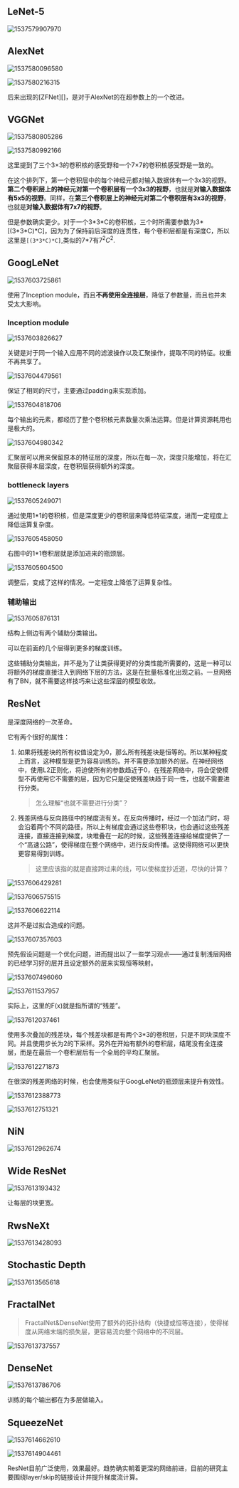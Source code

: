 ## LeNet-5

![1537579907970](assets/1537579907970.png)

## AlexNet

![1537580096580](assets/1537580096580.png)

![1537580216315](assets/1537580216315.png)

后来出现的[ZFNet][]，是对于AlexNet的在超参数上的一个改进。

## VGGNet

![1537580805286](assets/1537580805286.png)

![1537580992166](assets/1537580992166.png)

这里提到了三个3×3的卷积核的感受野和一个7×7的卷积核感受野是一致的。

在这个排列下，第一个卷积层中的每个神经元都对输入数据体有一个3x3的视野。**第二个卷积层上的神经元对第一个卷积层有一个3x3的视野**，也就是**对输入数据体有5x5的视野**。同样，在**第三个卷积层上的神经元对第二个卷积层有3x3的视野**，也就是**对输入数据体有7x7的视野**。

但是参数确实更少。对于一个3\*3\*C的卷积核，三个时所需要参数为3\*[(3\*3\*C)\*C]，因为为了保持前后深度的连贯性，每个卷积层都是有深度C，所以这里是`[(3*3*C)*C]`,类似的7\*7有$7^2C^2$.

## GoogLeNet

![1537603725861](assets/1537603725861.png)

使用了Inception module，而且**不再使用全连接层**，降低了参数量，而且也并未受太大影响。

### Inception module

![1537603826627](assets/1537603826627.png)

关键是对于同一个输入应用不同的滤波操作以及汇聚操作，提取不同的特征。权重不再共享了。

![1537604479561](assets/1537604479561.png)

保证了相同的尺寸，主要通过padding来实现添加。

![1537604818706](assets/1537604818706.png)

每个输出的元素，都经历了整个卷积核元素数量次乘法运算。但是计算资源耗用也是极大的。

![1537604980342](assets/1537604980342.png)

汇聚层可以用来保留原本的特征层的深度，所以在每一次，深度只能增加，将在汇聚层获得本层深度，在卷积层获得额外的深度。

### bottleneck layers

![1537605249071](assets/1537605249071.png)

通过使用1*1的卷积核，但是深度更少的卷积层来降低特征深度，进而一定程度上降低运算复杂度。

![1537605458050](assets/1537605458050.png)

右图中的1*1卷积层就是添加进来的瓶颈层。

![1537605604500](assets/1537605604500.png)

调整后，变成了这样的情况。一定程度上降低了运算复杂性。

### 辅助输出

![1537605876131](assets/1537605876131.png)

结构上侧边有两个辅助分类输出。

可以在前面的几个层得到更多的梯度训练。

这些辅助分类输出，并不是为了让类获得更好的分类性能所需要的，这是一种可以将额外的梯度直接注入到网络下层的方法，这是在批量标准化出现之前。一旦网络有了BN，就不需要这样技巧来让这些深层的模型收敛。

## ResNet

是深度网络的一次革命。

它有两个很好的属性：

1. 如果将残差块的所有权值设定为0，那么所有残差块是恒等的。所以某种程度上而言，这种模型是更为容易训练的。并不需要添加额外的层。在神经网络中，使用L2正则化，将迫使所有的参数趋近于0，在残差网络中，将会促使模型不再使用它不需要的层，因为它只是促使残差块趋于同一性，也就不需要进行分类。

   > 怎么理解“也就不需要进行分类”？

2. 残差网络与反向路径中的梯度流有关。在反向传播时，经过一个加法门时，将会沿着两个不同的路径，所以上有梯度会通过这些卷积块，也会通过这些残差连接，直接连接到梯度，块堆叠在一起的时候，这些残差连接给梯度提供了一个“高速公路”，使得梯度在整个网络中，进行反向传播。这使得网络可以更快更容易得到训练。

   > 这里应该指的就是直接跨过来的线，可以使梯度抄近道，尽快的计算？

![1537606429281](assets/1537606429281.png)

![1537606575515](assets/1537606575515.png)

![1537606622114](assets/1537606622114.png)

这并不是过拟合造成的问题。

![1537607357603](assets/1537607357603.png)

预先假设问题是一个优化问题，进而提出以了一些学习观点——通过复制浅层网络的已经学习好的层并且设定额外的层来实现恒等映射。

![1537607496060](assets/1537607496060.png)

![1537611537957](assets/1537611537957.png)

实际上，这里的F(x)就是指所谓的“残差”。

![1537612037461](assets/1537612037461.png)

使用多次叠加的残差块，每个残差块都是有两个3*3的卷积层，只是不同块深度不同。并且使用步长为2的下采样。另外在开始有额外的卷积层，结尾没有全连接层，而是在最后一个卷积层后有一个全局的平均汇聚层。

![1537612271873](assets/1537612271873.png)

在很深的残差网络的时候，也会使用类似于GoogLeNet的瓶颈层来提升有效性。

![1537612388773](assets/1537612388773.png)

![1537612751321](assets/1537612751321.png)

##  NiN

![1537612962674](assets/1537612962674.png)

## Wide ResNet

![1537613193432](assets/1537613193432.png)

让每层的块更宽。

## RwsNeXt

![1537613428093](assets/1537613428093.png)

## Stochastic Depth

![1537613565618](assets/1537613565618.png)

## FractalNet

> FractalNet&DenseNet使用了额外的拓扑结构（快捷或恒等连接），使得梯度从网络末端的损失层，更容易流向整个网络中的不同层。

![1537613737557](assets/1537613737557.png)

## DenseNet

![1537613786706](assets/1537613786706.png)

训练的每个输出都在为多层做输入。

## SqueezeNet

![1537614662610](assets/1537614662610.png)

![1537614904461](assets/1537614904461.png)

ResNet目前广泛使用，效果最好。趋势确实朝着更深的网络前进，目前的研究主要围绕layer/skip的链接设计并提升梯度流计算。